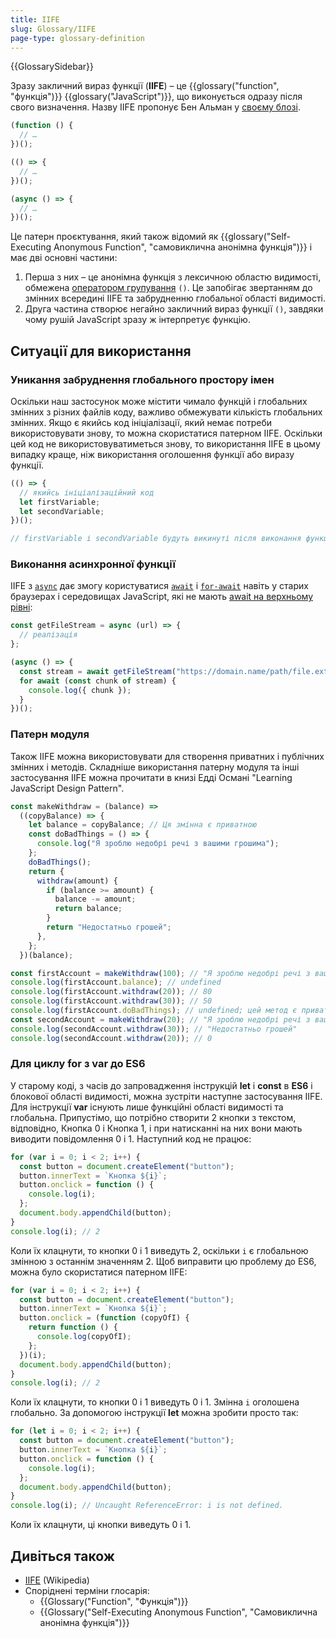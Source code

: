 ```yaml
---
title: IIFE
slug: Glossary/IIFE
page-type: glossary-definition
---
```


{{GlossarySidebar}}

Зразу закличний вираз функції (**IIFE**) – це {{glossary("function", "функція")}} {{glossary("JavaScript")}}, що виконується одразу після свого визначення.
Назву IIFE пропонує Бен Альман у [своєму блозі](https://web.archive.org/web/20171201033208/http://benalman.com/news/2010/11/immediately-invoked-function-expression/#iife).

```js
(function () {
  // …
})();

(() => {
  // …
})();

(async () => {
  // …
})();
```

Це патерн проєктування, який також відомий як {{glossary("Self-Executing Anonymous Function", "самовиклична анонімна функція")}} і має дві основні частини:

1. Перша з них – це анонімна функція з лексичною областю видимості, обмежена [оператором групування](/uk/docs/Web/JavaScript/Reference/Operators/Grouping) `()`. Це запобігає звертанням до змінних всередині IIFE та забрудненню глобальної області видимості.
2. Друга частина створює негайно закличний вираз функції `()`, завдяки чому рушій JavaScript зразу ж інтерпретує функцію.

## Ситуації для використання

### Уникання забруднення глобального простору імен

Оскільки наш застосунок може містити чимало функцій і глобальних змінних з різних файлів коду, важливо обмежувати кількість глобальних змінних. Якщо є якийсь код ініціалізації, який немає потреби використовувати знову, то можна скористатися патерном IIFE. Оскільки цей код не використовуватиметься знову, то використання IIFE в цьому випадку краще, ніж використання оголошення функції або виразу функції.

```js
(() => {
  // якийсь ініціалізаційний код
  let firstVariable;
  let secondVariable;
})();

// firstVariable і secondVariable будуть викинуті після виконання функції.
```

### Виконання асинхронної функції

IIFE з [`async`](/uk/docs/Web/JavaScript/Reference/Operators/async_function) дає змогу користуватися [`await`](/uk/docs/Web/JavaScript/Reference/Operators/await) і [`for-await`](/uk/docs/Web/JavaScript/Reference/Statements/for-await...of) навіть у старих браузерах і середовищах JavaScript, які не мають [await на верхньому рівні](/uk/docs/Web/JavaScript/Reference/Operators/await#await-na-zovnishnomu-rivni):

```js
const getFileStream = async (url) => {
  // реалізація
};

(async () => {
  const stream = await getFileStream("https://domain.name/path/file.ext");
  for await (const chunk of stream) {
    console.log({ chunk });
  }
})();
```

### Патерн модуля

Також IIFE можна використовувати для створення приватних і публічних змінних і методів. Складніше використання патерну модуля та інші застосування IIFE можна прочитати в книзі Едді Османі "Learning JavaScript Design Pattern".

```js
const makeWithdraw = (balance) =>
  ((copyBalance) => {
    let balance = copyBalance; // Ця змінна є приватною
    const doBadThings = () => {
      console.log("Я зроблю недобрі речі з вашими грошима");
    };
    doBadThings();
    return {
      withdraw(amount) {
        if (balance >= amount) {
          balance -= amount;
          return balance;
        }
        return "Недостатньо грошей";
      },
    };
  })(balance);

const firstAccount = makeWithdraw(100); // "Я зроблю недобрі речі з вашими грошима"
console.log(firstAccount.balance); // undefined
console.log(firstAccount.withdraw(20)); // 80
console.log(firstAccount.withdraw(30)); // 50
console.log(firstAccount.doBadThings); // undefined; цей метод є приватним
const secondAccount = makeWithdraw(20); // "Я зроблю недобрі речі з вашими грошима"
console.log(secondAccount.withdraw(30)); // "Недостатньо грошей"
console.log(secondAccount.withdraw(20)); // 0
```

### Для циклу for з var до ES6

У старому коді, з часів до запровадження інструкцій **let** і **const** в **ES6** і блокової області видимості, можна зустріти наступне застосування IIFE. Для інструкції **var** існують лише функційні області видимості та глобальна. Припустімо, що потрібно створити 2 кнопки з текстом, відповідно, Кнопка 0 і Кнопка 1, і при натисканні на них вони мають виводити повідомлення 0 і 1. Наступний код не працює:

```js
for (var i = 0; i < 2; i++) {
  const button = document.createElement("button");
  button.innerText = `Кнопка ${i}`;
  button.onclick = function () {
    console.log(i);
  };
  document.body.appendChild(button);
}
console.log(i); // 2
```

Коли їх клацнути, то кнопки 0 і 1 виведуть 2, оскільки `i` є глобальною змінною з останнім значенням 2. Щоб виправити цю проблему до ES6, можна було скористатися патерном IIFE:

```js
for (var i = 0; i < 2; i++) {
  const button = document.createElement("button");
  button.innerText = `Кнопка ${i}`;
  button.onclick = (function (copyOfI) {
    return function () {
      console.log(copyOfI);
    };
  })(i);
  document.body.appendChild(button);
}
console.log(i); // 2
```

Коли їх клацнути, то кнопки 0 і 1 виведуть 0 і 1.
Змінна `i` оголошена глобально.
За допомогою інструкції **let** можна зробити просто так:

```js
for (let i = 0; i < 2; i++) {
  const button = document.createElement("button");
  button.innerText = `Кнопка ${i}`;
  button.onclick = function () {
    console.log(i);
  };
  document.body.appendChild(button);
}
console.log(i); // Uncaught ReferenceError: i is not defined.
```

Коли їх клацнути, ці кнопки виведуть 0 і 1.

## Дивіться також

- [IIFE](https://en.wikipedia.org/wiki/Immediately-invoked_function_expression) (Wikipedia)
- Споріднені терміни глосарія:
  - {{Glossary("Function", "Функція")}}
  - {{Glossary("Self-Executing Anonymous Function", "Самовиклична анонімна функція")}}
